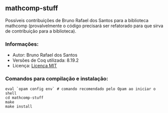 ## mathcomp-stuff
Possíveis contribuições de Bruno Rafael dos Santos para a biblioteca mathcomp (provalvelmente o código precisará ser refatorado para que sirva de contribuição para a biblioteca).

### Informações:
- Autor: Bruno Rafael dos Santos
- Versões de Coq utilizada: 8.19.2
- Licença: [Licença MIT](LICENSE)

### Comandos para compilação e instalação:
    
``` shell
eval `opam config env` # comando recomendado pelo Opam ao iniciar o shell
cd mathcomp-stuff
make
make install
```
